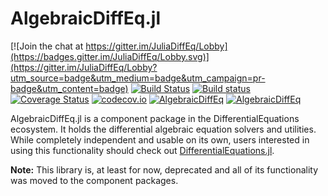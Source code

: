 # AlgebraicDiffEq.jl

[![Join the chat at https://gitter.im/JuliaDiffEq/Lobby](https://badges.gitter.im/JuliaDiffEq/Lobby.svg)](https://gitter.im/JuliaDiffEq/Lobby?utm_source=badge&utm_medium=badge&utm_campaign=pr-badge&utm_content=badge)
[![Build Status](https://travis-ci.org/JuliaDiffEq/AlgebraicDiffEq.jl.svg?branch=master)](https://travis-ci.org/JuliaDiffEq/AlgebraicDiffEq.jl)
[![Build status](https://ci.appveyor.com/api/projects/status/f7vaqo5daupdm9cj?svg=true)](https://ci.appveyor.com/project/ChrisRackauckas/algebraicdiffeq-jl)
[![Coverage Status](https://coveralls.io/repos/github/JuliaDiffEq/AlgebraicDiffEq.jl/badge.svg)](https://coveralls.io/github/JuliaDiffEq/AlgebraicDiffEq.jl)
[![codecov.io](http://codecov.io/github/ChrisRackauckas/AlgebraicDiffEq.jl/coverage.svg?branch=master)](http://codecov.io/github/ChrisRackauckas/AlgebraicDiffEq.jl?branch=master)
[![AlgebraicDiffEq](http://pkg.julialang.org/badges/AlgebraicDiffEq_0.5.svg)](http://pkg.julialang.org/?pkg=AlgebraicDiffEq)
[![AlgebraicDiffEq](http://pkg.julialang.org/badges/AlgebraicDiffEq_0.6.svg)](http://pkg.julialang.org/?pkg=AlgebraicDiffEq)

AlgebraicDiffEq.jl is a component package in the DifferentialEquations ecosystem. It holds the
differential algebraic equation solvers and utilities. While completely independent
and usable on its own, users interested in using this
functionality should check out [DifferentialEquations.jl](https://github.com/JuliaDiffEq/DifferentialEquations.jl).

**Note:** This library is, at least for now, deprecated and all of its functionality was moved to the component packages.
